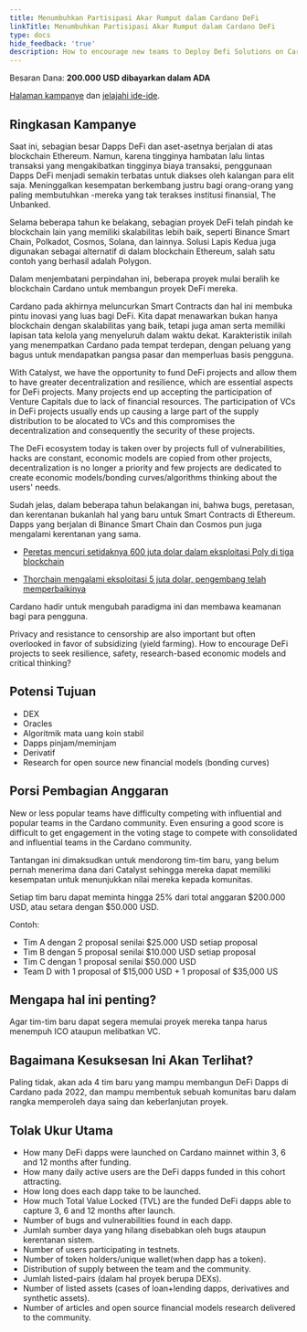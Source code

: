 ```yaml
---
title: Menumbuhkan Partisipasi Akar Rumput dalam Cardano DeFi
linkTitle: Menumbuhkan Partisipasi Akar Rumput dalam Cardano DeFi
type: docs
hide_feedback: 'true'
description: How to encourage new teams to Deploy Defi Solutions on Cardano?
---
```


Besaran Dana: **200.000 USD dibayarkan dalam ADA**

[Halaman kampanye](https://cardano.ideascale.com/a/campaign-home/26243) dan [jelajahi ide-ide](https://cardano.ideascale.com/a/ideas/top/campaign-filter/byids/campaigns/26243/stage/unspecified).

## Ringkasan Kampanye

Saat ini, sebagian besar Dapps DeFi dan aset-asetnya berjalan di atas blockchain Ethereum. Namun, karena tingginya hambatan lalu lintas transaksi yang mengakibatkan tingginya biaya transaksi, penggunaan Dapps DeFi menjadi semakin terbatas untuk diakses oleh kalangan para elit saja. Meninggalkan kesempatan berkembang justru bagi orang-orang yang paling membutuhkan -mereka yang tak terakses institusi finansial, The Unbanked.

Selama beberapa tahun ke belakang, sebagian proyek DeFi telah pindah ke blockchain lain yang memiliki skalabilitas lebih baik, seperti Binance Smart Chain, Polkadot, Cosmos, Solana, dan lainnya. Solusi Lapis Kedua juga digunakan sebagai alternatif di dalam blockchain Ethereum, salah satu contoh yang berhasil adalah Polygon.

Dalam menjembatani perpindahan ini, beberapa proyek mulai beralih ke blockchain Cardano untuk membangun proyek DeFi mereka.

Cardano pada akhirnya meluncurkan Smart Contracts dan hal ini membuka pintu inovasi yang luas bagi DeFi. Kita dapat menawarkan bukan hanya blockchain dengan skalabilitas yang baik, tetapi juga aman serta memiliki lapisan tata kelola yang menyeluruh dalam waktu dekat. Karakteristik inilah yang menempatkan Cardano pada tempat terdepan, dengan peluang yang bagus untuk mendapatkan pangsa pasar dan memperluas basis pengguna.

With Catalyst, we have the opportunity to fund DeFi projects and allow them to have greater decentralization and resilience, which are essential aspects for DeFi projects. Many projects end up accepting the participation of Venture Capitals due to lack of financial resources. The participation of VCs in DeFi projects usually ends up causing a large part of the supply distribution to be alocated to VCs and this compromises the decentralization and consequently the security of these projects.

The DeFi ecosystem today is taken over by projects full of vulnerabilities, hacks are constant, economic models are copied from other projects, decentralization is no longer a priority and few projects are dedicated to create economic models/bonding curves/algorithms thinking about the users' needs.

Sudah jelas, dalam beberapa tahun belakangan ini, bahwa bugs, peretasan, dan kerentanan bukanlah hal yang baru untuk Smart Contracts di Ethereum. Dapps yang berjalan di Binance Smart Chain dan Cosmos pun juga mengalami kerentanan yang sama.

- [Peretas mencuri setidaknya 600 juta dolar dalam eksploitasi Poly di tiga blockchain](https://cointelegraph.com/news/hackers-stole-at-least-600m-in-poly-exploit-across-three-chains)

- [Thorchain mengalami eksploitasi 5 juta dolar, pengembang telah memperbaikinya](https://www.theblockcrypto.com/post/111660/thorchain-suffers-5-million-exploit-developers-have-put-out-a-fix)

Cardano hadir untuk mengubah paradigma ini dan membawa keamanan bagi para pengguna.

Privacy and resistance to censorship are also important but often overlooked in favor of subsidizing (yield farming). How to encourage DeFi projects to seek resilience, safety, research-based economic models and critical thinking?

## Potensi Tujuan

- DEX
- Oracles
- Algoritmik mata uang koin stabil
- Dapps pinjam/meminjam
- Derivatif
- Research for open source new financial models (bonding curves)

## Porsi Pembagian Anggaran

New or less popular teams have difficulty competing with influential and popular teams in the Cardano community. Even ensuring a good score is difficult to get engagement in the voting stage to compete with consolidated and influential teams in the Cardano community.

Tantangan ini dimaksudkan untuk mendorong tim-tim baru, yang belum pernah menerima dana dari Catalyst sehingga mereka dapat memiliki kesempatan untuk menunjukkan nilai mereka kepada komunitas.

Setiap tim baru dapat meminta hingga 25% dari total anggaran $200.000 USD, atau setara dengan $50.000 USD.

Contoh:

- Tim A dengan 2 proposal senilai $25.000 USD setiap proposal
- Tim B dengan 5 proposal senilai $10.000 USD setiap proposal
- Tim C dengan 1 proposal senilai $50.000 USD
- Team D with 1 proposal of $15,000 USD + 1 proposal of $35,000 US

## Mengapa hal ini penting?

Agar tim-tim baru dapat segera memulai proyek mereka tanpa harus menempuh ICO ataupun melibatkan VC.

## Bagaimana Kesuksesan Ini Akan Terlihat?

Paling tidak, akan ada 4 tim baru yang mampu membangun DeFi Dapps di Cardano pada 2022, dan mampu membentuk sebuah komunitas baru dalam rangka memperoleh daya saing dan keberlanjutan proyek.

## Tolak Ukur Utama

- How many DeFi dapps were launched on Cardano mainnet within 3, 6 and 12 months after funding.
- How many daily active users are the DeFi dapps funded in this cohort attracting.
- How long does each dapp take to be launched.
- How much Total Value Locked (TVL) are the funded DeFi dapps able to capture 3, 6 and 12 months after launch.
- Number of bugs and vulnerabilities found in each dapp.
- Jumlah sumber daya yang hilang disebabkan oleh bugs ataupun kerentanan sistem.
- Number of users participating in testnets.
- Number of token holders/unique wallet(when dapp has a token).
- Distribution of supply between the team and the community.
- Jumlah listed-pairs (dalam hal proyek berupa DEXs).
- Number of listed assets (cases of loan+lending dapps, derivatives and synthetic assets).
- Number of articles and open source financial models research delivered to the community.
